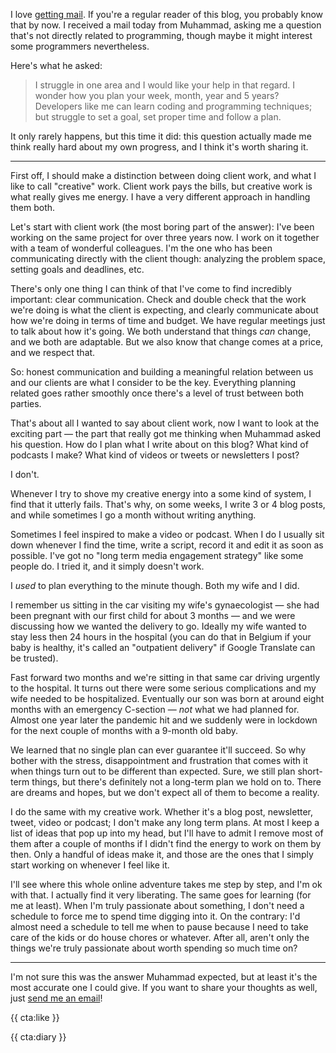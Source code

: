 I love [getting mail](mailto:brendt@stitcher.io). If you're a regular reader of this blog, you probably know that by now. I received a mail today from Muhammad, asking me a question that's not directly related to programming, though maybe it might interest some programmers nevertheless.

Here's what he asked:

> I struggle in one area and I would like your help in that regard. I wonder how you plan your week, month, year and 5 years?
> Developers like me can learn coding and programming techniques; but struggle to set a goal, set proper time and follow a plan.

It only rarely happens, but this time it did: this question actually made me think really hard about my own progress, and I think it's worth sharing it.

---

First off, I should make a distinction between doing client work, and what I like to call "creative" work. Client work pays the bills, but creative work is what really gives me energy. I have a very different approach in handling them both.

Let's start with client work (the most boring part of the answer): I've been working on the same project for over three years now. I work on it together with a team of wonderful colleagues. I'm the one who has been communicating directly with the client though: analyzing the problem space, setting goals and deadlines, etc. 

There's only one thing I can think of that I've come to find incredibly important: clear communication. Check and double check that the work we're doing is what the client is expecting, and clearly communicate about how we're doing in terms of time and budget. We have regular meetings just to talk about how it's going. We both understand that things _can_ change, and we both are adaptable. But we also know that change comes at a price, and we respect that.

So: honest communication and building a meaningful relation between us and our clients are what I consider to be the key. Everything planning related goes rather smoothly once there's a level of trust between both parties.

That's about all I wanted to say about client work, now I want to look at the exciting part — the part that really got me thinking when Muhammad asked his question. How do I plan what I write about on this blog? What kind of podcasts I make? What kind of videos or tweets or newsletters I post?

I don't. 

Whenever I try to shove my creative energy into a some kind of system, I find that it utterly fails. That's why, on some weeks, I write 3 or 4 blog posts, and while sometimes I go a month without writing anything. 

Sometimes I feel inspired to make a video or podcast. When I do I usually sit down whenever I find the time, write a script, record it and edit it as soon as possible. I've got no "long term media engagement strategy" like some people do. I tried it, and it simply doesn't work.

I _used_ to plan everything to the minute though. Both my wife and I did. 

I remember us sitting in the car visiting my wife's gynaecologist — she had been pregnant with our first child for about 3 months — and we were discussing how we wanted the delivery to go. Ideally my wife wanted to stay less then 24 hours in the hospital (you can do that in Belgium if your baby is healthy, it's called an "outpatient delivery" if Google Translate can be trusted).

Fast forward two months and we're sitting in that same car driving urgently to the hospital. It turns out there were some serious complications and my wife needed to be hospitalized. Eventually our son was born at around eight months with an emergency C-section — _not_ what we had planned for. Almost one year later the pandemic hit and we suddenly were in lockdown for the next couple of months with a 9-month old baby.

We learned that no single plan can ever guarantee it'll succeed. So why bother with the stress, disappointment and frustration that comes with it when things turn out to be different than expected. Sure, we still plan short-term things, but there's definitely not a long-term plan we hold on to. There are dreams and hopes, but we don't expect all of them to become a reality.

I do the same with my creative work. Whether it's a blog post, newsletter, tweet, video or podcast; I don't make any long term plans. At most I keep a list of ideas that pop up into my head, but I'll have to admit I remove most of them after a couple of months if I didn't find the energy to work on them by then. Only a handful of ideas make it, and those are the ones that I simply start working on whenever I feel like it.

I'll see where this whole online adventure takes me step by step, and I'm ok with that. I actually find it very liberating. The same goes for learning (for me at least). When I'm truly passionate about something, I don't need a schedule to force me to spend time digging into it. On the contrary: I'd almost need a schedule to tell me when to pause because I need to take care of the kids or do house chores or whatever. After all, aren't only the things we're truly passionate about worth spending so much time on?

---

I'm not sure this was the answer Muhammad expected, but at least it's the most accurate one I could give. If you want to share your thoughts as well, just [send me an email](mailto:brendt@stitcher.io)!

{{ cta:like }}

{{ cta:diary }}
